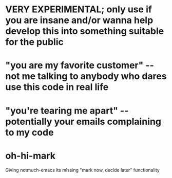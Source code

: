 # **VERY EXPERIMENTAL**; only use if you are insane and/or wanna help develop this into something suitable for the public

# "you are my favorite customer" -- not me talking to anybody who dares use this code in real life

# "you're tearing me apart" -- potentially your emails complaining to my code

# oh-hi-mark
Giving notmuch-emacs its missing "mark now, decide later" functionality


